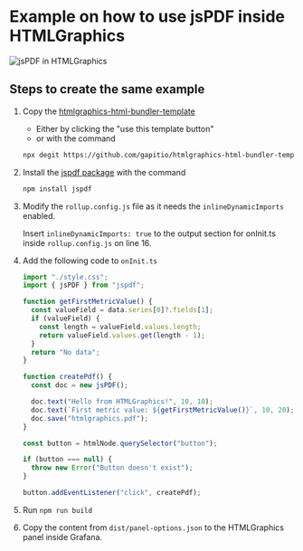 # Example on how to use jsPDF inside HTMLGraphics

![jsPDF in HTMLGraphics](https://github.com/ZuperZee/htmlgraphics-jspdf-example/blob/main/img/jspdf-in-htmlgraphics.png)

## Steps to create the same example

1. Copy the [htmlgraphics-html-bundler-template](https://github.com/gapitio/htmlgraphics-html-bundler-template)

   - Either by clicking the "use this template button"
   - or with the command

   ```bash
   npx degit https://github.com/gapitio/htmlgraphics-html-bundler-template htmlgraphics-jspdf-example
   ```

2. Install the [jspdf package](https://www.npmjs.com/package/jspdf) with the command

   ```bash
   npm install jspdf
   ```

3. Modify the `rollup.config.js` file as it needs the `inlineDynamicImports` enabled.

   Insert `inlineDynamicImports: true` to the output section for onInit.ts inside `rollup.config.js` on line 16.

4. Add the following code to `onInit.ts`

   ```js
   import "./style.css";
   import { jsPDF } from "jspdf";

   function getFirstMetricValue() {
     const valueField = data.series[0]?.fields[1];
     if (valueField) {
       const length = valueField.values.length;
       return valueField.values.get(length - 1);
     }
     return "No data";
   }

   function createPdf() {
     const doc = new jsPDF();

     doc.text("Hello from HTMLGraphics!", 10, 10);
     doc.text(`First metric value: ${getFirstMetricValue()}`, 10, 20);
     doc.save("htmlgraphics.pdf");
   }

   const button = htmlNode.querySelector("button");

   if (button === null) {
     throw new Error("Button doesn't exist");
   }

   button.addEventListener("click", createPdf);
   ```

5. Run `npm run build`

6. Copy the content from `dist/panel-options.json` to the HTMLGraphics panel inside Grafana.

